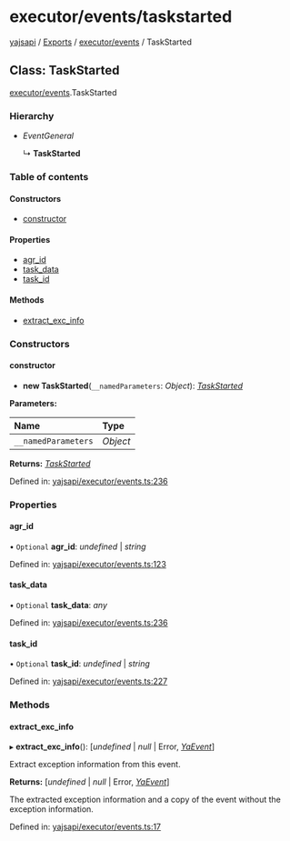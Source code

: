 # executor/events/taskstarted

[yajsapi](https://github.com/golemfactory/yagna-docs/tree/9699eb3e934dbc2c15063c37bc7a317a2c47fef4/yajsapi/README.md) / [Exports](https://github.com/golemfactory/yagna-docs/tree/9699eb3e934dbc2c15063c37bc7a317a2c47fef4/yajsapi/modules.md) / [executor/events](../yajsapi-2/executor_events.md) / TaskStarted

## Class: TaskStarted

[executor/events](../yajsapi-2/executor_events.md).TaskStarted

### Hierarchy

* _EventGeneral_

  ↳ **TaskStarted**

### Table of contents

#### Constructors

* [constructor](executor_events.taskstarted.md#constructor)

#### Properties

* [agr\_id](executor_events.taskstarted.md#agr_id)
* [task\_data](executor_events.taskstarted.md#task_data)
* [task\_id](executor_events.taskstarted.md#task_id)

#### Methods

* [extract\_exc\_info](executor_events.taskstarted.md#extract_exc_info)

### Constructors

#### constructor

+ **new TaskStarted**\(`__namedParameters`: _Object_\): [_TaskStarted_](executor_events.taskstarted.md)

**Parameters:**

| Name | Type |
| :--- | :--- |
| `__namedParameters` | _Object_ |

**Returns:** [_TaskStarted_](executor_events.taskstarted.md)

Defined in: [yajsapi/executor/events.ts:236](https://github.com/golemfactory/yajsapi/blob/0a8d8c8/yajsapi/executor/events.ts#L236)

### Properties

#### agr\_id

• `Optional` **agr\_id**: _undefined_ \| _string_

Defined in: [yajsapi/executor/events.ts:123](https://github.com/golemfactory/yajsapi/blob/0a8d8c8/yajsapi/executor/events.ts#L123)

#### task\_data

• `Optional` **task\_data**: _any_

Defined in: [yajsapi/executor/events.ts:236](https://github.com/golemfactory/yajsapi/blob/0a8d8c8/yajsapi/executor/events.ts#L236)

#### task\_id

• `Optional` **task\_id**: _undefined_ \| _string_

Defined in: [yajsapi/executor/events.ts:227](https://github.com/golemfactory/yajsapi/blob/0a8d8c8/yajsapi/executor/events.ts#L227)

### Methods

#### extract\_exc\_info

▸ **extract\_exc\_info**\(\): \[_undefined_ \| _null_ \| Error, [_YaEvent_](executor_events.yaevent.md)\]

Extract exception information from this event.

**Returns:** \[_undefined_ \| _null_ \| Error, [_YaEvent_](executor_events.yaevent.md)\]

The extracted exception information and a copy of the event without the exception information.

Defined in: [yajsapi/executor/events.ts:17](https://github.com/golemfactory/yajsapi/blob/0a8d8c8/yajsapi/executor/events.ts#L17)

